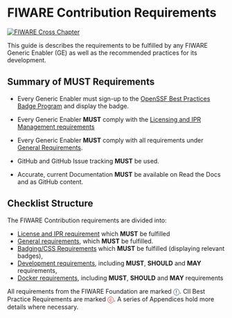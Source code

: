 # FIWARE Contribution Requirements

[![FIWARE Cross Chapter](https://nexus.lab.fiware.org/repository/raw/public/badges/chapters/cross-chapter.svg)](#)

This guide is describes the requirements to be fulfilled by any FIWARE Generic Enabler (GE) as well as the recommended
practices for its development.

## Summary of MUST Requirements

<span/>

-   Every Generic Enabler must sign-up to the
    [OpenSSF Best Practices Badge Program](https://bestpractices.coreinfrastructure.org/en/signup) and display the badge.

-   Every Generic Enabler **MUST** comply with the
    [Licensing and IPR Management requirements](https://fiware-requirements.readthedocs.io/en/latest/GE_Requirements/#licensing-and-ipr-management)

-   Every Generic Enabler **MUST** comply with all requirements under
    [General Requirements](https://fiware-requirements.readthedocs.io/en/latest/GE_Requirements).

-   GitHub and GitHub Issue tracking **MUST** be used.

-   Accurate, current Documentation **MUST** be available on Read the Docs and as GitHub content.

## Checklist Structure

The FIWARE Contribution requirements are divided into:

-   [License and IPR requirement](https://fiware-requirements.readthedocs.io/en/latest/GE_Requirements/#licensing-and-ipr-management)
    which **MUST** be fulfilled
-   [General requirements](https://fiware-requirements.readthedocs.io/en/latest/GE_Requirements), which **MUST** be
    fulfilled.
-   [Badging/CSS Requirements](https://fiware-requirements.readthedocs.io/en/latest/project_badges) which **MUST** be
    fulfilled (displaying relevant badges),
-   [Development requirements](https://fiware-requirements.readthedocs.io/en/latest/development), including **MUST**,
    **SHOULD** and **MAY** requirements,
-   [Docker requirements](https://fiware-requirements.readthedocs.io/en/latest/docker), including **MUST**, **SHOULD**
    and **MAY** requirements

All requirements from the FIWARE Foundation are marked <span style="color:#233c68;">&#x24D5;</span>. CII Best Practice
Requirements are marked <span style="color:red">&#x24D2;</span>. A series of Appendices hold more details where
necessary.
